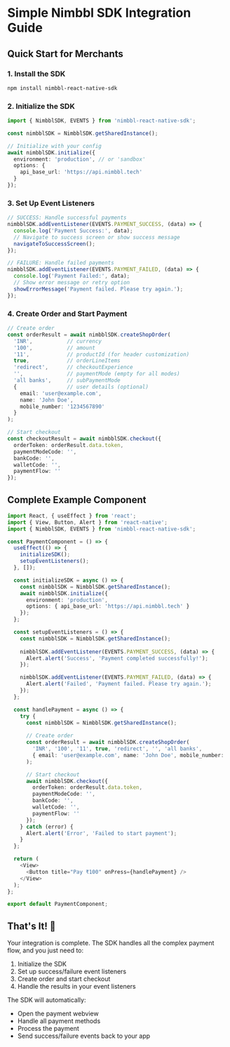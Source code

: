 # Simple Nimbbl SDK Integration Guide

## Quick Start for Merchants

### 1. Install the SDK
```bash
npm install nimbbl-react-native-sdk
```

### 2. Initialize the SDK
```typescript
import { NimbblSDK, EVENTS } from 'nimbbl-react-native-sdk';

const nimbblSDK = NimbblSDK.getSharedInstance();

// Initialize with your config
await nimbblSDK.initialize({
  environment: 'production', // or 'sandbox'
  options: {
    api_base_url: 'https://api.nimbbl.tech'
  }
});
```

### 3. Set Up Event Listeners
```typescript
// SUCCESS: Handle successful payments
nimbblSDK.addEventListener(EVENTS.PAYMENT_SUCCESS, (data) => {
  console.log('Payment Success:', data);
  // Navigate to success screen or show success message
  navigateToSuccessScreen();
});

// FAILURE: Handle failed payments
nimbblSDK.addEventListener(EVENTS.PAYMENT_FAILED, (data) => {
  console.log('Payment Failed:', data);
  // Show error message or retry option
  showErrorMessage('Payment failed. Please try again.');
});
```

### 4. Create Order and Start Payment
```typescript
// Create order
const orderResult = await nimbblSDK.createShopOrder(
  'INR',           // currency
  '100',           // amount
  '11',            // productId (for header customization)
  true,            // orderLineItems
  'redirect',      // checkoutExperience
  '',              // paymentMode (empty for all modes)
  'all banks',     // subPaymentMode
  {                // user details (optional)
    email: 'user@example.com',
    name: 'John Doe',
    mobile_number: '1234567890'
  }
);

// Start checkout
const checkoutResult = await nimbblSDK.checkout({
  orderToken: orderResult.data.token,
  paymentModeCode: '',
  bankCode: '',
  walletCode: '',
  paymentFlow: ''
});
```

## Complete Example Component

```typescript
import React, { useEffect } from 'react';
import { View, Button, Alert } from 'react-native';
import { NimbblSDK, EVENTS } from 'nimbbl-react-native-sdk';

const PaymentComponent = () => {
  useEffect(() => {
    initializeSDK();
    setupEventListeners();
  }, []);

  const initializeSDK = async () => {
    const nimbblSDK = NimbblSDK.getSharedInstance();
    await nimbblSDK.initialize({
      environment: 'production',
      options: { api_base_url: 'https://api.nimbbl.tech' }
    });
  };

  const setupEventListeners = () => {
    const nimbblSDK = NimbblSDK.getSharedInstance();
    
    nimbblSDK.addEventListener(EVENTS.PAYMENT_SUCCESS, (data) => {
      Alert.alert('Success', 'Payment completed successfully!');
    });

    nimbblSDK.addEventListener(EVENTS.PAYMENT_FAILED, (data) => {
      Alert.alert('Failed', 'Payment failed. Please try again.');
    });
  };

  const handlePayment = async () => {
    try {
      const nimbblSDK = NimbblSDK.getSharedInstance();
      
      // Create order
      const orderResult = await nimbblSDK.createShopOrder(
        'INR', '100', '11', true, 'redirect', '', 'all banks',
        { email: 'user@example.com', name: 'John Doe', mobile_number: '1234567890' }
      );

      // Start checkout
      await nimbblSDK.checkout({
        orderToken: orderResult.data.token,
        paymentModeCode: '',
        bankCode: '',
        walletCode: '',
        paymentFlow: ''
      });
    } catch (error) {
      Alert.alert('Error', 'Failed to start payment');
    }
  };

  return (
    <View>
      <Button title="Pay ₹100" onPress={handlePayment} />
    </View>
  );
};

export default PaymentComponent;
```

## That's It! 🎉

Your integration is complete. The SDK handles all the complex payment flow, and you just need to:
1. Initialize the SDK
2. Set up success/failure event listeners
3. Create order and start checkout
4. Handle the results in your event listeners

The SDK will automatically:
- Open the payment webview
- Handle all payment methods
- Process the payment
- Send success/failure events back to your app
